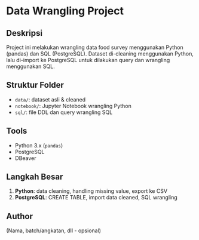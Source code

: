# Data Wrangling Project

## Deskripsi
Project ini melakukan wrangling data food survey menggunakan Python (pandas) dan SQL (PostgreSQL). Dataset di-cleaning menggunakan Python, lalu di-import ke PostgreSQL untuk dilakukan query dan wrangling menggunakan SQL.

## Struktur Folder
- `data/`: dataset asli & cleaned
- `notebook/`: Jupyter Notebook wrangling Python
- `sql/`: file DDL dan query wrangling SQL

## Tools
- Python 3.x (`pandas`)
- PostgreSQL
- DBeaver

## Langkah Besar
1. **Python**: data cleaning, handling missing value, export ke CSV
2. **PostgreSQL**: CREATE TABLE, import data cleaned, SQL wrangling

## Author
(Nama, batch/angkatan, dll - opsional)
